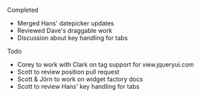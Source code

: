 Completed

* Merged Hans' datepicker updates
* Reviewed Dave's draggable work
* Discussion about key handling for tabs

Todo

* Corey to work with Clark on tag support for view.jqueryui.com
* Scott to review position pull request
* Scott & Jörn to work on widget factory docs
* Scott to review Hans' key handling for tabs
